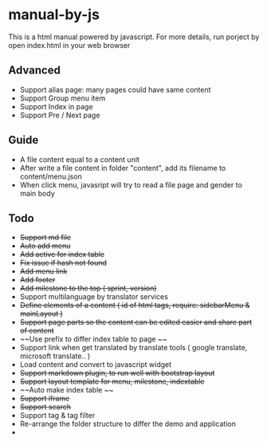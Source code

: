 # manual-by-js

This is a html manual powered by javascript. For more details, run porject by open index.html in your web browser

## Advanced
- Support alias page: many pages could have same content
- Support Group menu item
- Support Index in page
- Support Pre / Next page

## Guide
- A file content equal to a content unit
- After write a file content in folder "content", add  its filename to content/menu.json
- When click menu, javasript will try to read a file page and gender to main body


## Todo

- ~~Support md file~~
- ~~Auto add menu~~
- ~~Add active for index table~~
- ~~Fix issue if hash not found~~
- ~~Add menu link~~
- ~~Add footer~~
- ~~Add milestone to the top ( sprint, version)~~
- Support multilanguage by translator services
- ~~Define elements of a content ( id of html tags, require: sidebarMenu & mainLayout )~~
- ~~Support page parts so the content can be edited easier and share part of content~~
- ~~Use prefix to differ index table to page ~~
- Support link when get translated by translate tools ( google translate, microsoft translate.. )
- Load content and convert to javascript widget
- ~~Support markdown plugin, to run well with bootstrap layout~~
- ~~Support layout template for menu, milestone, indextable~~
- ~~Auto make index table ~~
- ~~Support iframe~~
- ~~Support search~~
- Support tag & tag filter
- Re-arrange the folder structure to differ the demo and application
- 
